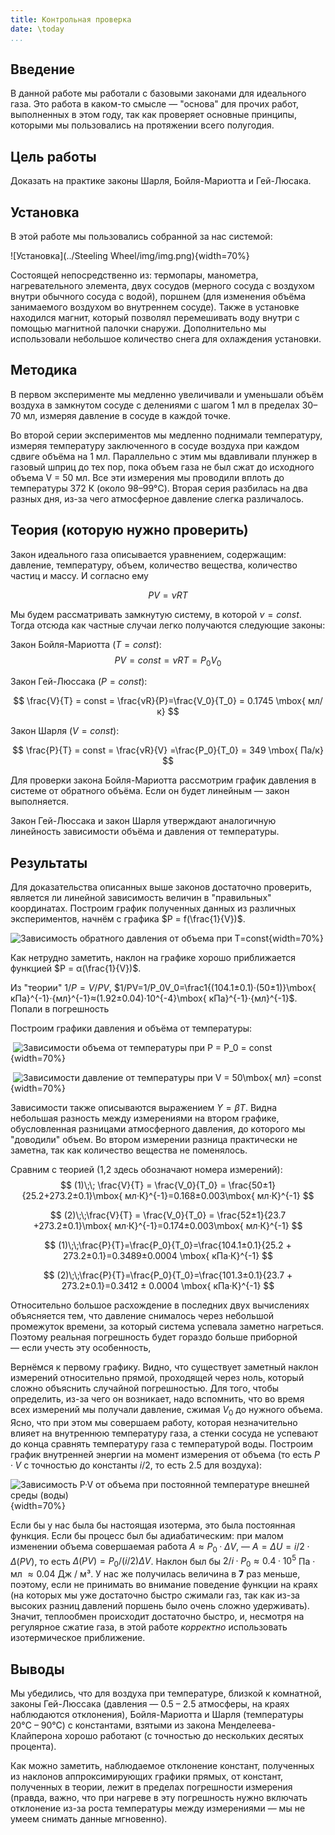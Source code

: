 ```yaml
---
title: Контрольная проверка
date: \today
...
```


## Введение

В данной работе мы работали с базовыми законами для идеального газа. Это работа в каком-то смысле — "основа" для прочих работ, выполненных в этом году, так как проверяет основные принципы, которыми мы пользовались на протяжении всего полугодия.

## Цель работы

Доказать на практике законы Шарля, Бойля-Мариотта и Гей-Люсака.

## Установка 

В этой работе мы пользовались собранной за нас системой:

![Установка](../Steeling Wheel/img/img.png){width=70%}

Состоящей непосредственно из: термопары, манометра, нагревательного элемента, двух сосудов (мерного сосуда с воздухом внутри обычного сосуда с водой), поршнем (для изменения объёма занимаемого воздухом во внутреннем сосуде). Также в установке находился магнит, который позволял перемешивать воду внутри с помощью магнитной палочки снаружи. Дополнительно мы использовали небольшое количество снега для охлаждения установки.

## Методика

В первом эксперименте мы медленно увеличивали и уменьшали объём воздуха в замкнутом сосуде с делениями с шагом 1 мл в пределах 30–70 мл, измеряя давление в сосуде в каждой точке.

Во второй серии экспериментов мы медленно поднимали температуру, измеряя температуру заключенного в сосуде воздуха при каждом сдвиге объёма на 1 мл. Параллельно с этим мы вдавливали плунжер в газовый шприц до тех пор, пока объем газа не был сжат до исходного объема V = 50 мл. Все эти измерения мы проводили вплоть до температуры 372 К (около 98–99°C). Вторая серия разбилась на два разных дня, из-за чего атмосферное давление слегка различалось.

## Теория (которую нужно проверить)

Закон идеального газа описывается уравнением, содержащим: давление, температуру, объем, количество вещества, количество частиц и массу. И согласно ему

$$
PV = νRT
$$

Мы будем рассматривать замкнутую систему, в которой $ν = const$. Тогда отсюда как частные случаи легко получаются следующие законы:

Закон Бойля-Мариотта ($T = const$):
$$
PV = const = νRT = P_0V_0
$$

Закон Гей-Люссака ($P = const$):

$$
\frac{V}{T} = const = \frac{νR}{P}=\frac{V_0}{T_0} = 0.1745 \mbox{ мл/к}
$$

Закон Шарля ($V = const$):

$$
\frac{P}{T} = const = \frac{νR}{V} =\frac{P_0}{T_0} =  349 \mbox{ Па/к}
$$

Для проверки закона Бойля-Мариотта рассмотрим график давления в системе от обратного объёма. Если он будет линейным — закон выполняется.

Закон Гей-Люссака и закон Шарля утверждают аналогичную линейность зависимости объёма и давления от температуры.

## Результаты
Для доказательства описанных выше законов достаточно проверить, является ли линейной зависимость величин в "правильных" координатах.
Построим график полученных данных из различных экспериментов, начнём с графика $P = f(\frac{1}{V})$.

![Зависимость обратного давления от объема при $T=const$](linePV.png){width=70%}

Как нетрудно заметить, наклон на графике хорошо приближается функцией $P = α(\frac{1}{V})$.

Из "теории" $1/P = V/PV$, $1/PV=1/P_0V_0=\frac1{(104.1±0.1)·(50±1)}\mbox{ кПа}^{-1}·{мл}^{-1}≈(1.92±0.04)·10^{-4}\mbox{ кПа}^{-1}·{мл}^{-1}$. Попали в погрешность

Построим графики давления и объёма от температуры:

​	![Зависимости объема от температуры при $P = P_0 = const$](lineGL.png){width=70%}



​	![Зависимости давление от температуры при $V = 50\mbox{ мл} =const$](Sh.png){width=70%}

Зависимости также описываются выражением $Y = βT$. Видна небольшая разность между измерениями на втором графике, обусловленная разницами атмосферного давления, до которого мы "доводили" объем. Во втором измерении разница практически не заметна, так как количество вещества не поменялось.

Сравним с теорией (1,2 здесь обозначают номера измерений):
$$
(1)\;\; \frac{V}{T} = \frac{V_0}{T_0} = \frac{50±1}{25.2+273.2±0.1}\mbox{ мл·К}^{-1}=0.168±0.003\mbox{ мл·К}^{-1}
$$

$$
(2)\;\;\frac{V}{T} = \frac{V_0}{T_0} = \frac{52±1}{23.7	+273.2±0.1}\mbox{ мл·К}^{-1}=0.174±0.003\mbox{ мл·К}^{-1}
$$

$$
(1)\;\;\frac{P}{T}=\frac{P_0}{T_0}=\frac{104.1±0.1}{25.2 + 273.2±0.1}=0.3489±0.0004 \mbox{ кПа·К}^{-1}
$$

$$
(2)\;\;\frac{P}{T}=\frac{P_0}{T_0}=\frac{101.3±0.1}{23.7 + 273.2±0.1}=0.3412 ± 0.0004 \mbox{ кПа·К}^{-1}
$$

Относительно большое расхождение в последних двух вычислениях объясняется тем, что давление снималось через небольшой промежуток времени, за который система успевала заметно нагреться. Поэтому реальная погрешность будет гораздо больше приборной — если учесть эту особенность,  

Вернёмся к первому графику. Видно, что существует заметный наклон измерений относительно прямой, проходящей через ноль, который сложно объяснить случайной погрешностью. Для того, чтобы определить, из-за чего он возникает, надо вспомнить, что во время всех измерений мы получали давление, сжимая $V_0$ до нужного объема. Ясно, что при этом мы совершаем работу, которая незначительно влияет на внутреннюю температуру газа, а стенки сосуда не успевают до конца сравнять температуру газа с температурой воды. Построим график внутренней энергии на момент измерения от объема (то есть $P·V$ с точностью до константы $i/2$, то есть 2.5 для воздуха):



![Зависимость P·V от объема при постоянной температуре внешней среды (воды)](linePVfromV.png){width=70%}

Если бы у нас была бы настоящая изотерма, это была постоянная функция. Если бы процесс был бы адиабатическим: при малом изменении объема совершаемая работа $A ≈ P_0 ·ΔV$,  — $A = ΔU=i/2·Δ(PV)$, то есть $Δ(PV)=P_0/(i/2)ΔV$. Наклон был бы $2/i·P_0≈0.4·10^5$ Па · мл $≈ 0.04$ Дж / м³. У нас же получилась величина в **7** раз меньше, поэтому, если не принимать во внимание поведение функции на краях (на которых мы уже достаточно быстро сжимали газ, так как из-за высоких разниц давлений поршень было очень сложно удерживать). Значит, теплообмен происходит достаточно быстро, и, несмотря на регулярное сжатие газа, в этой работе *корректно* использовать изотермическое приближение. 

## Выводы

Мы убедились, что для воздуха при температуре, близкой к комнатной,  законы Гей-Люссака (давления — 0.5 – 2.5 атмосферы, на краях наблюдаются отклонения), Бойля-Мариотта и Шарля (температуры 20°C – 90°C) с константами, взятыми из закона Менделеева-Клайперона хорошо работают (с точностью до нескольких десятых процента). 

Как можно заметить, наблюдаемое отклонение констант, полученных из наклонов аппроксимирующих графики прямых, от констант, полученных в теории, лежит в пределах погрешности измерения (правда, важно, что при нагреве в эту погрешность нужно включать отклонение из-за роста температуры между измерениями — мы не умеем снимать данные мгновенно). 

